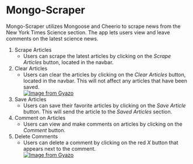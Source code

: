 # Mongo-Scraper
Mongo-Scraper utilizes Mongoose and Cheerio to scrape news from the New York Times Science section. The app lets users view and leave comments on the latest science news.
1. Scrape Articles
    + Users can scrape the latest articles by clicking on the *Scrape Articles* button, located in the navbar.
2. Clear Articles
    +  Users can clear the articles by clicking on the *Clear Articles* button, located in the navbar. This will not affect any articles that have been saved.  
    [![Image from Gyazo](https://i.gyazo.com/c43246a96cefd52e3bb811c2adc9329a.gif)](https://gyazo.com/c43246a96cefd52e3bb811c2adc9329a)
3. Save Articles
    +  Users can save their favorite articles by clicking on the *Save Article* button. This will send the article to the *Saved Articles* section.
4. Comment on Articles 
    +  Users can view and make comments on articles by clicking on the *Comment* button.
5. Delete Comments
    +  Users can delete a comment by clicking on the red *X* button that appears next to the comment.  
    [![Image from Gyazo](https://i.gyazo.com/005cfd675df07534f8c0cc48bdf92344.gif)](https://gyazo.com/005cfd675df07534f8c0cc48bdf92344)